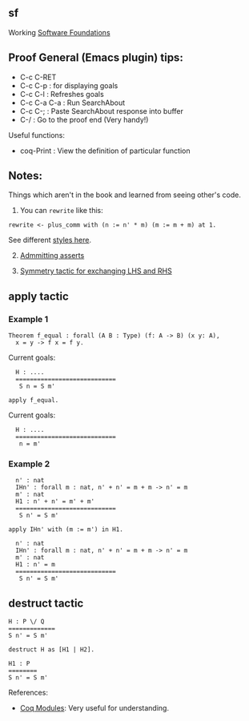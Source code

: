 sf
--

Working [Software Foundations](https://www.cis.upenn.edu/~bcpierce/sf/current/index.html)

Proof General (Emacs plugin) tips:
-----------------------------------

* C-c C-RET
* C-c C-p   : for displaying goals
* C-c C-l   : Refreshes goals
* C-c C-a C-a : Run SearchAbout
* C-c C-;     : Paste SearchAbout response into buffer
* C-/         : Go to the proof end (Very handy!)

Useful functions:
* coq-Print : View the definition of particular function

Notes:
-------

Things which aren't in the book and learned from seeing other's code.

1. You can `rewrite` like this:

``` coq
rewrite <- plus_comm with (n := n' * m) (m := m + m) at 1.
```

See different [styles here](https://www.reddit.com/r/Coq/comments/3be6qg/rewrite_problem/cslc2xj/).

2. [Admmitting asserts](http://stackoverflow.com/questions/42791453/coq-admit-assert)

3. [Symmetry tactic for exchanging LHS and RHS](https://coq.inria.fr/faq)

## apply tactic

### Example 1

``` coq
Theorem f_equal : forall (A B : Type) (f: A -> B) (x y: A),
  x = y -> f x = f y.
```

Current goals:

``` coq
  H : ....
  ============================
   S n = S m'
```

``` coq
apply f_equal.
```

Current goals:

``` coq
  H : ....
  ============================
   n = m'
```

### Example 2

``` coq
  n' : nat
  IHn' : forall m : nat, n' + n' = m + m -> n' = m
  m' : nat
  H1 : n' + n' = m' + m'
  ============================
   S n' = S m'
```

``` coq
apply IHn' with (m := m') in H1.
```

``` coq
  n' : nat
  IHn' : forall m : nat, n' + n' = m + m -> n' = m
  m' : nat
  H1 : n' = m
  ============================
   S n' = S m'
```

## destruct tactic

``` coq
H : P \/ Q
=============
S n' = S m'
```

``` coq
destruct H as [H1 | H2].
```

``` coq
H1 : P
========
S n' = S m'
```


References:

* [Coq Modules](https://coq.inria.fr/tutorial/3-modules): Very useful for understanding.


